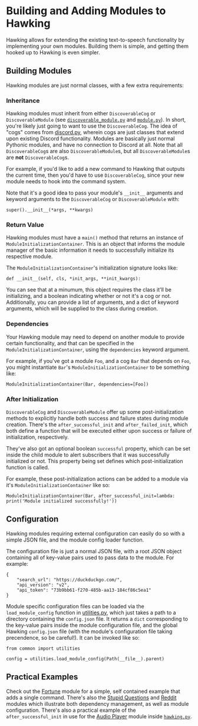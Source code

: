 # Building and Adding Modules to Hawking

Hawking allows for extending the existing text-to-speech functionality by implementing your own modules. Building them is simple, and getting them hooked up to Hawking is even simpler.

## Building Modules

Hawking modules are just normal classes, with a few extra requirements:

### Inheritance

Hawking modules must inherit from either `DiscoverableCog` or `DiscoverableModule` (see [`discoverable_module.py`](https://github.com/naschorr/hawking/blob/master/code/common/module/discoverable_module.py) and [`module.py`](https://github.com/naschorr/hawking/blob/master/code/common/module/module.py)). In short, you're likely just going to want to use the `DiscoverableCog`. The idea of "cogs" comes from [discord.py](https://github.com/Rapptz/discord.py), wherein cogs are just classes that extend upon existing Discord functionality. Modules are basically just normal Pythonic modules, and have no connection to Discord at all. Note that all `DiscoverableCog`s are also `DiscoverableModule`s, but all `DiscoverableModule`s are **not** `DiscoverableCog`s.

For example, if you'd like to add a new command to Hawking that outputs the current time, then you'd have to use `DiscoverableCog`, since your new module needs to hook into the command system.

Note that it's a good idea to pass your module's `__init__` arguments and keyword arguments to the `DiscoverableCog` or `DiscoverableModule` with:

```
super().__init__(*args, **kwargs)
```

### Return Value

Hawking modules must have a `main()` method that returns an instance of `ModuleInitializationContainer`. This is an object that informs the module manager of the basic information it needs to successfully initialize its respective module.

The `ModuleInitializationContainer`'s initialization signature looks like:

```
def __init__(self, cls, *init_args, **init_kwargs):
```

You can see that at a minumum, this object requires the class it'll be initializing, and a boolean indicating whether or not it's a cog or not. Additionally, you can provide a list of arguments, and a dict of keyword arguments, which will be supplied to the class during creation.

### Dependencies

Your Hawking module may need to depend on another module to provide certain functionality, and that can be specified in the `ModuleInitializationContainer`, using the `dependencies` keyword argument.

For example, if you've got a module `Foo`, and a cog `Bar` that depends on `Foo`, you might instantiate `Bar`'s `ModuleInitializationContainer` to be something like:

```
ModuleInitializationContainer(Bar, dependencies=[Foo])
```

### After Initialization

`DiscoverableCog` and `DiscoverableModule` offer up some post-initialization methods to explicitly handle both success and failure states during module creation. There's the `after_successful_init` and `after_failed_init`, which both define a function that will be executed either upon success or failure of initialization, respectively.

They've also got an optional boolean `successful` property, which can be set inside the child module to alert subscribers that it was successfully initialized or not. This property being set defines which post-initialization function is called.

For example, these post-initialization actions can be added to a module via it's `ModuleInitializationContainer` like so:

```
ModuleInitializationContainer(Bar, after_successful_init=lambda: print('Module initialized successfully!'))
```

## Configuration

Hawking modules requiring external configuration can easily do so with a simple JSON file, and the module config loader function.

The configuration file is just a normal JSON file, with a root JSON object containing all of key-value pairs used to pass data to the module. For example:

```
{
    "search_url": "https://duckduckgo.com/",
    "api_version": "v2",
    "api_token": "73b9bb61-f270-485b-aa13-184cf86c5ea1"
}
```

Module specific configuration files can be loaded via the `load_module_config` function in [utilities.py](https://github.com/naschorr/hawking/blob/master/code/common/utilities.py), which just takes a path to a directory containing the `config.json` file. It returns a `dict` corresponding to the key-value pairs inside the module configuration file, and the global Hawking `config.json` file (with the module's configuration file taking precendence, so be careful!). It can be invoked like so:

```
from common import utilities

config = utilities.load_module_config(Path(__file__).parent)
```

## Practical Examples

Check out the [Fortune](https://github.com/naschorr/hawking/blob/master/modules/fortune/fortune.py) module for a simple, self contained example that adds a single command. There's also the [Stupid Questions](https://github.com/naschorr/hawking/blob/master/modules/stupid_questions/stupid_questions.py) and [Reddit](https://github.com/naschorr/hawking/blob/master/modules/reddit/reddit.py) modules which illustrate both dependency management, as well as module configuration. There's also a practical example of the `after_successful_init` in use for the [Audio Player](https://github.com/naschorr/hawking/blob/master/code/common/audio_player.py) module inside [`hawking.py`](https://github.com/naschorr/hawking/blob/master/code/hawking.py).
